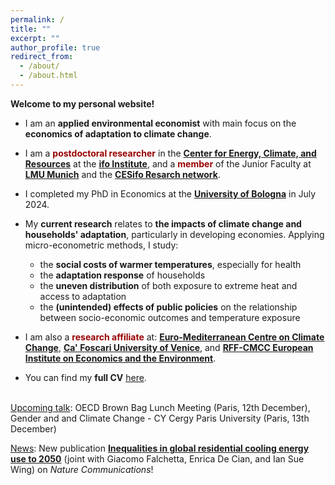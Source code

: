 ```yaml
---
permalink: /
title: ""
excerpt: ""
author_profile: true
redirect_from: 
  - /about/
  - /about.html
---
```


**Welcome to my personal website!** 

- I am an **applied environmental economist** with main focus on the **economics of adaptation to climate change**. 

- I am a <span style="color:#990000">**postdoctoral researcher**</span> in the [**Center for Energy, Climate, and Resources**](https://www.ifo.de/en/research/ifo-center-for-energy-climate-and-resources) at the [**ifo Institute**](https://www.ifo.de/en), and a <span style="color:#990000">**member**</span> of the Junior Faculty at [**LMU Munich**](https://www.lmu.de/en/) and the [**CESifo Resarch network**](https://www.cesifo.org/en).

- I completed my PhD in Economics at the [**University of Bologna**](https://www.unibo.it/it) in July 2024.

- My <strong>current research</strong> relates to <strong>the impacts of climate change and households' adaptation</strong>, particularly in developing economies. Applying micro-econometric methods, I study:
    - the <strong>social costs of warmer temperatures</strong>, especially for health
    - the <strong>adaptation response</strong> of households
    - the <strong>uneven distribution</strong> of both exposure to extreme heat and access to adaptation
    - the <strong>(unintended) effects of public policies</strong> on the relationship between socio-economic outcomes and temperature exposure

- I am also a <span style="color:#990000">**research affiliate**</span> at: [**Euro-Mediterranean Centre on Climate Change**](https://www.cmcc.it/), [**Ca' Foscari University of Venice**](https://www.unive.it/), and [**RFF-CMCC European Institute on Economics and the Environment**](https://www.eiee.org/).

- You can find my **full CV** [here](https://fpavanello.github.io/files/CV.pdf). <br/><br/>

<ins>Upcoming talk</ins>: OECD Brown Bag Lunch Meeting (Paris, 12th December), Gender and and Climate Change - CY Cergy Paris University (Paris, 13th December)

<ins>News</ins>: New publication [**Inequalities in global residential cooling energy use to 2050**](https://www.nature.com/articles/s41467-024-52028-8) (joint with Giacomo Falchetta, Enrica De Cian, and Ian Sue Wing) on _Nature Communications_!
